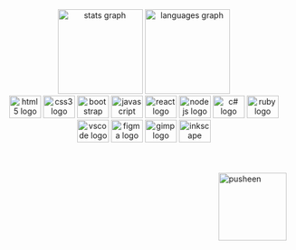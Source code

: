 <div align="center">
  <img src="https://github-readme-stats.vercel.app/api?username=UtescherIntrieri&show_icons=true&theme=dracula" height="150" alt="stats graph" />
  <img src="https://github-readme-stats.vercel.app/api/top-langs/?username=UtescherIntrieri&layout=compact&theme=dracula" height="150" alt="languages graph" />
</div>

<div align="center">
  <img src="https://cdn.jsdelivr.net/gh/devicons/devicon/icons/html5/html5-original.svg" height="40" width="56" alt="html5 logo"  />
  <img src="https://cdn.jsdelivr.net/gh/devicons/devicon/icons/css3/css3-original.svg" height="40" width="56" alt="css3 logo"  />
  <img src="https://cdn.jsdelivr.net/gh/devicons/devicon/icons/bootstrap/bootstrap-original.svg" height="40" width="56" alt="bootstrap logo"  />
  <img src="https://cdn.jsdelivr.net/gh/devicons/devicon/icons/javascript/javascript-original.svg" height="40" width="56" alt="javascript logo"  />
  <img src="https://cdn.jsdelivr.net/gh/devicons/devicon/icons/react/react-original.svg" height="40" width="56" alt="react logo"  />
  <img src="https://cdn.jsdelivr.net/gh/devicons/devicon/icons/nodejs/nodejs-original.svg" height="40" width="56" alt="nodejs logo"  />
  <img src="https://cdn.jsdelivr.net/gh/devicons/devicon/icons/csharp/csharp-original.svg" height="40" width="56" alt="c# logo" />
  <img src="https://cdn.jsdelivr.net/gh/devicons/devicon/icons/ruby/ruby-original.svg" height="40" width="56" alt="ruby logo" />
  <img src="https://cdn.jsdelivr.net/gh/devicons/devicon/icons/vscode/vscode-original.svg" height="40" width="56" alt="vscode logo" />
  <img src="https://cdn.jsdelivr.net/gh/devicons/devicon/icons/figma/figma-original.svg" height="40" width="56" alt="figma logo" />
  <img src="https://cdn.jsdelivr.net/gh/devicons/devicon/icons/gimp/gimp-original.svg" height="40" width="56" alt="gimp logo" />
  <img src="https://cdn.jsdelivr.net/gh/devicons/devicon/icons/inkscape/inkscape-original.svg" height="40" width="56" alt="inkscape logo" />
</div>
<br>
<br>
<br>
<img src="https://user-images.githubusercontent.com/22280294/179611382-5704fe4f-ef8c-40f2-b868-5921cfb56da6.png" alt="pusheen" height="120px" align="right">
<!--
**UtescherIntrieri/UtescherIntrieri** is a ✨ _special_ ✨ repository because its `README.md` (this file) appears on your GitHub profile.

Here are some ideas to get you started:

- 🔭 I’m currently working on ...
- 🌱 I’m currently learning ...
- 👯 I’m looking to collaborate on ...
- 🤔 I’m looking for help with ...
- 💬 Ask me about ...
- 📫 How to reach me: ...
- 😄 Pronouns: ...
- ⚡ Fun fact: ...
-->
